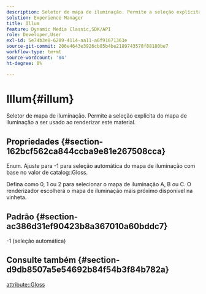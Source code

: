 ```yaml
---
description: Seletor de mapa de iluminação. Permite a seleção explícita do mapa de iluminação a ser usado ao renderizar este material.
solution: Experience Manager
title: Illum
feature: Dynamic Media Classic,SDK/API
role: Developer,User
exl-id: 5e74b3e8-6289-4114-aa11-a6f91671363e
source-git-commit: 206e4643e3926cb85b4be2189743578f88180be7
workflow-type: tm+mt
source-wordcount: '84'
ht-degree: 0%

---
```


# Illum{#illum}

Seletor de mapa de iluminação. Permite a seleção explícita do mapa de iluminação a ser usado ao renderizar este material.

## Propriedades {#section-162bcf562ca844ccba9e81e267508cca}

Enum. Ajuste para -1 para seleção automática do mapa de iluminação com base no valor de catalog::Gloss.

Defina como 0, 1 ou 2 para selecionar o mapa de iluminação A, B ou C. O renderizador escolherá o mapa de iluminação mais próximo disponível na vinheta.

## Padrão {#section-ac386d31ef90423b8a367010a60bddc7}

-1 (seleção automática)

## Consulte também {#section-d9db8507a5e54692b84f54b3f84b782a}

[attribute::Gloss](../../../../../ir-api/material-cat/image-rendering-api-ref/c-ir-material-catalog/c-ir-material-data-reference/r-ir-cat-gloss.md#reference-5277f62a67e2408ab94699aa712f1eeb)
